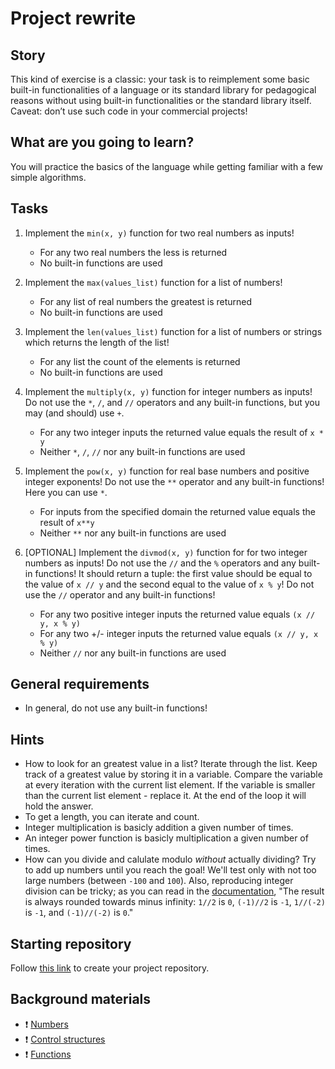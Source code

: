 # Project rewrite

## Story

This kind of exercise is a classic: your task is to reimplement some basic
built-in functionalities of a language or its standard library for pedagogical
reasons without using built-in functionalities or the standard library itself.
Caveat: don’t use such code in your commercial projects!

## What are you going to learn?

You will practice the basics of the language while getting familiar with a few
simple algorithms.

## Tasks


1. Implement the `min(x, y)` function for two real numbers as inputs!

    - For any two real numbers the less is returned
    - No built-in functions are used

2. Implement the `max(values_list)` function for a list of numbers!

    - For any list of real numbers the greatest is returned
    - No built-in functions are used

3. Implement the `len(values_list)` function for a list of numbers or strings which returns the length of the list!

    - For any list the count of the elements is returned
    - No built-in functions are used

4. Implement the `multiply(x, y)` function for integer numbers as inputs! Do not use the `*`, `/`, and `//` operators and any built-in functions, but you may (and should) use `+`.

    - For any two integer inputs the returned value equals the result of `x * y`
    - Neither `*`, `/`, `//` nor any built-in functions are used

5. Implement the `pow(x, y)` function for real base numbers and positive integer exponents! Do not use the `**` operator and any built-in functions! Here you can use `*`.

    - For inputs from the specified domain the returned value equals the result of `x**y`
    - Neither `**` nor any built-in functions are used

6. [OPTIONAL] Implement the `divmod(x, y)` function for for two integer numbers as inputs! Do not use the `//` and the `%` operators and any built-in functions! It should return a tuple: the first value should be equal to the value of `x // y` and the second equal to the value of `x % y`! Do not use the `//` operator and any built-in functions!

    - For any two positive integer inputs the returned value equals `(x // y, x % y)`
    - For any two +/- integer inputs the returned value equals `(x // y, x % y)`
    - Neither `//` nor any built-in functions are used


## General requirements


 - In general, do not use any built-in functions!

## Hints

- How to look for an greatest value in a list?
  Iterate through the list.
  Keep track of a greatest value by storing it in a variable.
  Compare the variable at every iteration with the current list element.
  If the variable is smaller than the current list element - replace it.
  At the end of the loop it will hold the answer.
- To get a length, you can iterate and count.
- Integer multiplication is basicly addition a given number of times.
- An integer power function is basicly multiplication a given number of times.
- How can you divide and calulate modulo _without_ actually dividing?
  Try to add up numbers until you reach the goal! We'll test only with
  not too large numbers (between `-100` and `100`).
  Also, reproducing integer division can be tricky; as you can read in the
  [documentation](https://docs.python.org/3/library/stdtypes.html#numeric-types-int-float-complex),
  "The result is always rounded towards minus infinity:
  `1//2` is `0`, `(-1)//2` is `-1`, `1//(-2)` is `-1`, and `(-1)//(-2)` is `0`."

## Starting repository

Follow [this link](https://journey.code.cool/v2/project/solo/blueprint/project-rewrite/python) to create your project repository.

## Background materials

- :exclamation: [Numbers](../pages/python/numbers.md)
- :exclamation: [Control structures](../pages/python/control-structures.md)
- :exclamation: [Functions](../pages/python/functions.md)
